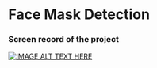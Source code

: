 # Face Mask Detection

### Screen record of the project
[![IMAGE ALT TEXT HERE](https://img.youtube.com/vi/Xwo-eeTvOMY/0.jpg)](https://www.youtube.com/watch?v=Xwo-eeTvOMY)
